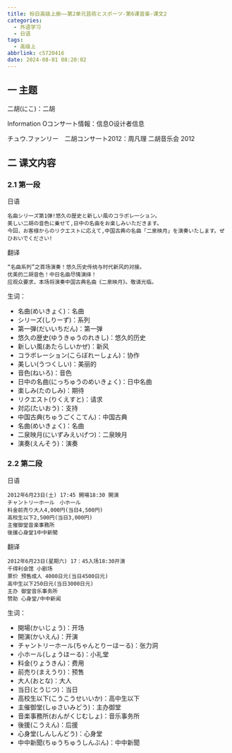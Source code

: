 ```yaml
---
title: 标日高级上册——第2单元芸術とスポーツ-第6课音楽-课文2
categories:
  - 外语学习
  - 日语
tags:
  - 高级上
abbrlink: c5720416
date: 2024-08-01 08:20:02
---
```

## 一 主题

二胡(にこ)：二胡

Information Oコンサ一ト情報：信息O设计者信息

チュウ.ファンリー　二胡コンサ一ト2012：周凡理 二胡音乐会 2012

<!--more-->

## 二  课文内容

### 2.1 第一段

日语

```
名曲シリ一ズ第1弾!悠久の歴史と新しい風のコラボレ一ション。
美しい二胡の音色に乗せて,日中の名曲をお楽しみいただきます。
今回，お客様からのリクエストに応えて,中国古典の名曲「二泉映月」を演奏いたします。ぜひおいでください!
```

翻译

```
“名曲系列”之首场演奏！悠久历史传统与时代新风的对接。
优美的二胡音色！中日名曲尽情演绎！
应观众要求，本场将演奏中国古典名曲《二泉映月》。敬请光临。
```

生词：

* 名曲(めいきょく)：名曲
* シリーズ(しりーず)：系列
* 第一弾(だいいちだん)：第一弹
* 悠久の歴史(ゆうきゅうのれきし)：悠久的历史
* 新しい風(あたらしいかぜ)：新风
* コラボレーション(こらぼれーしょん)：协作
* 美しい(うつくしい)：美丽的
* 音色(ねいろ)：音色
* 日中の名曲(にっちゅうのめいきょく)：日中名曲
* 楽しみ(たのしみ)：期待
* リクエスト(りくえすと)：请求
* 対応(たいおう)：支持
* 中国古典(ちゅうごくこてん)：中国古典
* 名曲(めいきょく)：名曲
* 二泉映月(にいずみえいげつ)：二泉映月
* 演奏(えんそう)：演奏

### 2.2 第二段

日语

```
2012年6月23日(土) 17:45 開場18:30 開演
チャントリ一ホ一ル　小ホ一ル
料金前売り大人4,000円(当日4,500円)
高校生以下2,500円(当日3,000円)
主催御堂音楽事務所
後援心身堂1中中新聞
```

翻译

```
2012年6月23日(星期六) 17：45入场18:30开演
千得利会馆 小剧场
票价 预售成人 4000日元(当日4500日元)
高中生以下250日元(当日3000日元)
主办 御堂音乐事务所
赞助 心身堂/中中新闻
```

生词：

* 開場(かいじょう)：开场
* 開演(かいえん)：开演
* チャントリーホール(ちゃんとりーほーる)：张力洞
* 小ホール(しょうほーる)：小礼堂
* 料金(りょうきん)：费用
* 前売り(まえうり)：预售
* 大人(おとな)：大人
* 当日(とうじつ)：当日
* 高校生以下(こうこうせいいか)：高中生以下
* 主催御堂(しゅさいみどう)：主办御堂
* 音楽事務所(おんがくじむしょ)：音乐事务所
* 後援(こうえん)：后援
* 心身堂(しんしんどう)：心身堂
* 中中新聞(ちゅうちゅうしんぶん)：中中新聞

